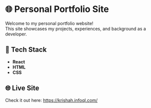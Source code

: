 # 🌐 Personal Portfolio Site

Welcome to my personal portfolio website!  
This site showcases my projects, experiences, and background as a developer.

## 🚀 Tech Stack

- **React** 
- **HTML** 
- **CSS** 

## 🌐 Live Site
Check it out here: https://krishah.infoql.com/
